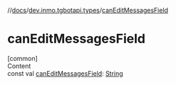 //[docs](../../index.md)/[dev.inmo.tgbotapi.types](index.md)/[canEditMessagesField](can-edit-messages-field.md)



# canEditMessagesField  
[common]  
Content  
const val [canEditMessagesField](can-edit-messages-field.md): [String](https://kotlinlang.org/api/latest/jvm/stdlib/kotlin/-string/index.html)  



